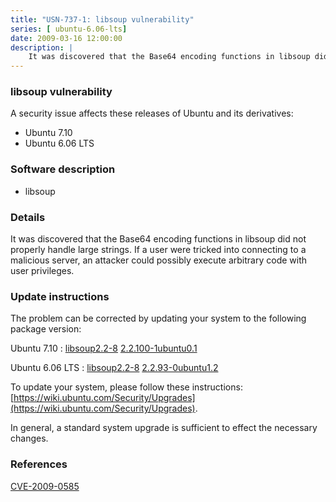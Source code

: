 ```yaml
---
title: "USN-737-1: libsoup vulnerability"
series: [ ubuntu-6.06-lts]
date: 2009-03-16 12:00:00
description: |
    It was discovered that the Base64 encoding functions in libsoup did not properly handle large strings. If a user were tricked into connecting to a malicious server, an attacker could possibly execute arbitrary code with user privileges. 
--- 
```

 
### libsoup vulnerability

A security issue affects these releases of Ubuntu and its derivatives:

* Ubuntu 7.10
* Ubuntu 6.06 LTS

### Software description

* libsoup 

### Details

It was discovered that the Base64 encoding functions in libsoup did not properly handle large strings. If a user were tricked into connecting to a malicious server, an attacker could possibly execute arbitrary code with user privileges. 

### Update instructions

The problem can be corrected by updating your system to the following package version:

Ubuntu 7.10
 : [libsoup2.2-8](https://launchpad.net/ubuntu/+source/libsoup) <span> [2.2.100-1ubuntu0.1](https://launchpad.net/ubuntu/+source/libsoup/2.2.100-1ubuntu0.1) </span> 

Ubuntu 6.06 LTS
 : [libsoup2.2-8](https://launchpad.net/ubuntu/+source/libsoup) <span> [2.2.93-0ubuntu1.2](https://launchpad.net/ubuntu/+source/libsoup/2.2.93-0ubuntu1.2) </span> 

To update your system, please follow these instructions: [https://wiki.ubuntu.com/Security/Upgrades](https://wiki.ubuntu.com/Security/Upgrades).

In general, a standard system upgrade is sufficient to effect the necessary changes. 

### References

 [CVE-2009-0585](http://people.ubuntu.com/~ubuntu-security/cve/CVE-2009-0585)
 
